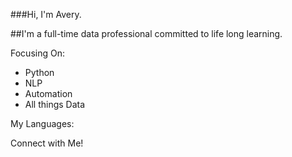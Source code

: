 
<!---
AveryElise/AveryElise is a ✨ special ✨ repository because its `README.md` (this file) appears on your GitHub profile.
You can click the Preview link to take a look at your changes.
--->


###Hi, I'm Avery.

##I'm a full-time data professional committed to life long learning.

Focusing On:
- Python
- NLP
- Automation
- All things Data

My Languages:

Connect with Me!
